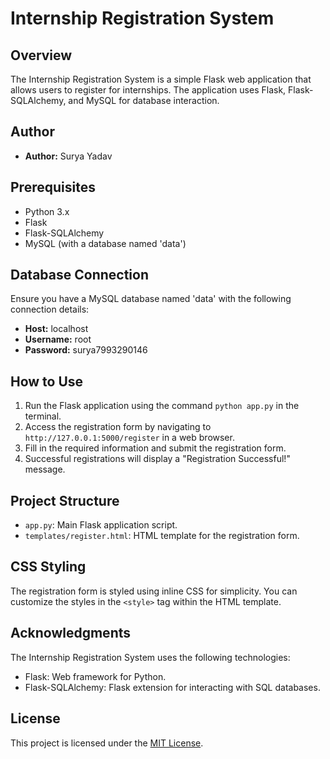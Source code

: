 # Internship Registration System

## Overview

The Internship Registration System is a simple Flask web application that allows users to register for internships. The application uses Flask, Flask-SQLAlchemy, and MySQL for database interaction.

## Author

- **Author:** Surya Yadav

## Prerequisites

- Python 3.x
- Flask
- Flask-SQLAlchemy
- MySQL (with a database named 'data')

## Database Connection

Ensure you have a MySQL database named 'data' with the following connection details:

- **Host:** localhost
- **Username:** root
- **Password:** surya7993290146

## How to Use

1. Run the Flask application using the command `python app.py` in the terminal.
2. Access the registration form by navigating to `http://127.0.0.1:5000/register` in a web browser.
3. Fill in the required information and submit the registration form.
4. Successful registrations will display a "Registration Successful!" message.

## Project Structure

- `app.py`: Main Flask application script.
- `templates/register.html`: HTML template for the registration form.

## CSS Styling

The registration form is styled using inline CSS for simplicity. You can customize the styles in the `<style>` tag within the HTML template.

## Acknowledgments

The Internship Registration System uses the following technologies:
- Flask: Web framework for Python.
- Flask-SQLAlchemy: Flask extension for interacting with SQL databases.

## License

This project is licensed under the [MIT License](LICENSE).

